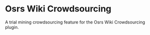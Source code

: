 # Osrs Wiki Crowdsourcing
A trial mining crowdsourcing feature for the Osrs Wiki Crowdsourcing plugin.
